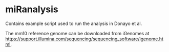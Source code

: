 # miRanalysis
Contains example script used to run the analysis in Donayo et al. 

The mm10 reference genome can be downloaded from iGenomes at https://support.illumina.com/sequencing/sequencing_software/igenome.html,
